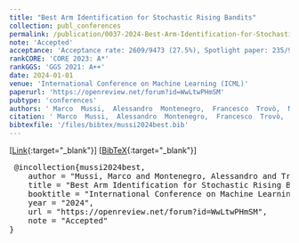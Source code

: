 ```yaml
---
title: "Best Arm Identification for Stochastic Rising Bandits"
collection: publ_conferences
permalink: /publication/0037-2024-Best-Arm-Identification-for-Stochastic-Rising-Bandits
note: 'Accepted'
acceptance: 'Acceptance rate: 2609/9473 (27.5%), Spotlight paper: 235/9473 (3.5%)'
rankCORE: 'CORE 2023: A*'
rankGGS: 'GGS 2021: A++'
date: 2024-01-01
venue: 'International Conference on Machine Learning (ICML)'
paperurl: 'https://openreview.net/forum?id=WwLtwPHmSM'
pubtype: 'conferences'
authors: ' Marco  Mussi,  Alessandro  Montenegro,  Francesco  Trovò,  Marcello  Restelli, and  Alberto Maria Metelli'
citation: ' Marco  Mussi,  Alessandro  Montenegro,  Francesco  Trovò,  Marcello  Restelli, and  Alberto Maria Metelli&quot;Best Arm Identification for Stochastic Rising Bandits.&quot; International Conference on Machine Learning (ICML), 2024'
bibtexfile: '/files/bibtex/mussi2024best.bib'
---
```

 [[Link](https://openreview.net/forum?id=WwLtwPHmSM){:target="_blank"}] [[BibTeX](/files/bibtex/mussi2024best.bib){:target="_blank"}] 
<pre> @incollection{mussi2024best,
    author = "Mussi, Marco and Montenegro, Alessandro and Trovò, Francesco and Restelli, Marcello and Metelli, Alberto Maria",
    title = "Best Arm Identification for Stochastic Rising Bandits",
    booktitle = "International Conference on Machine Learning (ICML)",
    year = "2024",
    url = "https://openreview.net/forum?id=WwLtwPHmSM",
    note = "Accepted"
} </pre>
